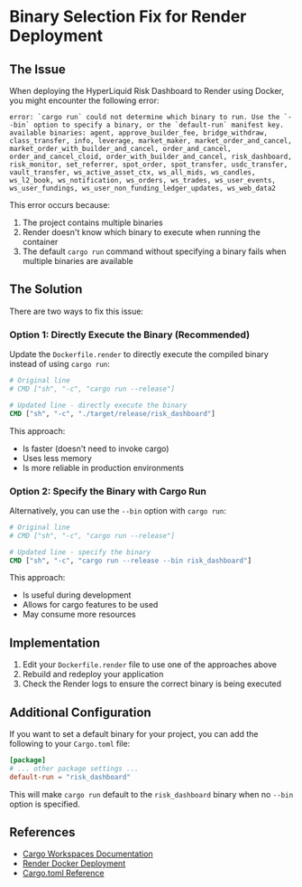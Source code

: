 # Binary Selection Fix for Render Deployment

## The Issue

When deploying the HyperLiquid Risk Dashboard to Render using Docker, you might encounter the following error:

```
error: `cargo run` could not determine which binary to run. Use the `--bin` option to specify a binary, or the `default-run` manifest key.
available binaries: agent, approve_builder_fee, bridge_withdraw, class_transfer, info, leverage, market_maker, market_order_and_cancel, market_order_with_builder_and_cancel, order_and_cancel, order_and_cancel_cloid, order_with_builder_and_cancel, risk_dashboard, risk_monitor, set_referrer, spot_order, spot_transfer, usdc_transfer, vault_transfer, ws_active_asset_ctx, ws_all_mids, ws_candles, ws_l2_book, ws_notification, ws_orders, ws_trades, ws_user_events, ws_user_fundings, ws_user_non_funding_ledger_updates, ws_web_data2
```

This error occurs because:
1. The project contains multiple binaries
2. Render doesn't know which binary to execute when running the container
3. The default `cargo run` command without specifying a binary fails when multiple binaries are available

## The Solution

There are two ways to fix this issue:

### Option 1: Directly Execute the Binary (Recommended)

Update the `Dockerfile.render` to directly execute the compiled binary instead of using `cargo run`:

```dockerfile
# Original line
# CMD ["sh", "-c", "cargo run --release"]

# Updated line - directly execute the binary
CMD ["sh", "-c", "./target/release/risk_dashboard"]
```

This approach:
- Is faster (doesn't need to invoke cargo)
- Uses less memory
- Is more reliable in production environments

### Option 2: Specify the Binary with Cargo Run

Alternatively, you can use the `--bin` option with `cargo run`:

```dockerfile
# Original line
# CMD ["sh", "-c", "cargo run --release"]

# Updated line - specify the binary
CMD ["sh", "-c", "cargo run --release --bin risk_dashboard"]
```

This approach:
- Is useful during development
- Allows for cargo features to be used
- May consume more resources

## Implementation

1. Edit your `Dockerfile.render` file to use one of the approaches above
2. Rebuild and redeploy your application
3. Check the Render logs to ensure the correct binary is being executed

## Additional Configuration

If you want to set a default binary for your project, you can add the following to your `Cargo.toml` file:

```toml
[package]
# ... other package settings ...
default-run = "risk_dashboard"
```

This will make `cargo run` default to the `risk_dashboard` binary when no `--bin` option is specified.

## References

- [Cargo Workspaces Documentation](https://doc.rust-lang.org/cargo/reference/workspaces.html)
- [Render Docker Deployment](https://render.com/docs/docker)
- [Cargo.toml Reference](https://doc.rust-lang.org/cargo/reference/manifest.html#the-default-run-field) 